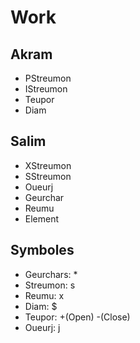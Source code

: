 
# Work
## Akram
* PStreumon
* IStreumon
* Teupor
* Diam
## Salim
* XStreumon
* SStreumon
* Oueurj
* Geurchar
* Reumu
* Element
## Symboles
* Geurchars: *
* Streumon: s
* Reumu: x
* Diam: $
* Teupor: +(Open) -(Close)
* Oueurj: j
